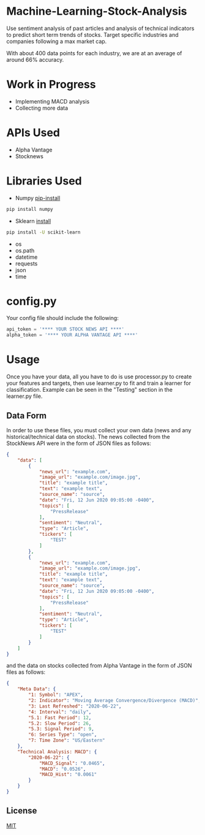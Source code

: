 # Machine-Learning-Stock-Analysis
Use sentiment analysis of past articles and analysis of technical indicators to predict short term trends of stocks. Target specific industries and companies following a max market cap.

With about 400 data points for each industry, we are at an average of around 66% accuracy.

# Work in Progress
- Implementing MACD analysis
- Collecting more data

# APIs Used
- Alpha Vantage
- Stocknews

# Libraries Used

- Numpy [pip-install](https://pypi.org/project/numpy/)
```bash
pip install numpy
```
- Sklearn [install](https://scikit-learn.org/stable/install.html)
```bash
pip install -U scikit-learn
```
- os
- os.path
- datetime
- requests
- json
- time

# config.py
Your config file should include the following:

```python
api_token = '**** YOUR STOCK NEWS API ****'
alpha_token = '**** YOUR ALPHA VANTAGE API ****'

```
# Usage
Once you have your data, all you have to do is use processor.py to create your features and targets, then use learner.py to fit and train a learner for classification. Example can be seen in the "Testing" section in the learner.py file.

## Data Form
In order to use these files, you must collect your own data (news and any historical/technical data on stocks). The news collected from the StockNews API were in the form of JSON files as follows:

```json
{
    "data": [
        {
            "news_url": "example.com",
            "image_url": "example.com/image.jpg",
            "title": "example title",
            "text": "example text",
            "source_name": "source",
            "date": "Fri, 12 Jun 2020 09:05:00 -0400",
            "topics": [
                "PressRelease"
            ],
            "sentiment": "Neutral",
            "type": "Article",
            "tickers": [
                "TEST"
            ]
        },
        {
            "news_url": "example.com",
            "image_url": "example.com/image.jpg",
            "title": "example title",
            "text": "example text",
            "source_name": "source",
            "date": "Fri, 12 Jun 2020 09:05:00 -0400",
            "topics": [
                "PressRelease"
            ],
            "sentiment": "Neutral",
            "type": "Article",
            "tickers": [
                "TEST"
            ]
        }
    ]
}
```

and the data on stocks collected from Alpha Vantage in the form of JSON files as follows:
```json
{
    "Meta Data": {
        "1: Symbol": "APEX",
        "2: Indicator": "Moving Average Convergence/Divergence (MACD)",
        "3: Last Refreshed": "2020-06-22",
        "4: Interval": "daily",
        "5.1: Fast Period": 12,
        "5.2: Slow Period": 26,
        "5.3: Signal Period": 9,
        "6: Series Type": "open",
        "7: Time Zone": "US/Eastern"
    },
    "Technical Analysis: MACD": {
        "2020-06-22": {
            "MACD_Signal": "0.0465",
            "MACD": "0.0526",
            "MACD_Hist": "0.0061"
        }
    }
}
```


## License
[MIT](https://choosealicense.com/licenses/mit/)
